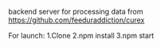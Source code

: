backend server for processing data from  https://github.com/feeduraddiction/curex

For launch:
1.Clone
2.npm install
3.npm start
